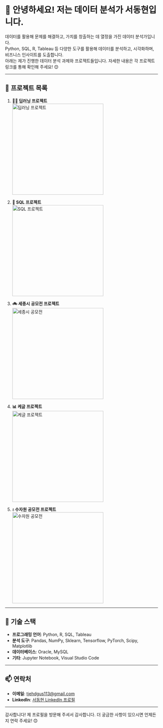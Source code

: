 # 👋 안녕하세요! 저는 데이터 분석가 서동현입니다.

데이터를 활용해 문제를 해결하고, 가치를 창출하는 데 열정을 가진 데이터 분석가입니다.  
Python, SQL, R, Tableau 등 다양한 도구를 활용해 데이터를 분석하고, 시각화하며, 비즈니스 인사이트를 도출합니다.  
아래는 제가 진행한 데이터 분석 과제와 프로젝트들입니다. 자세한 내용은 각 프로젝트 링크를 통해 확인해 주세요! 😊

---

## 📂 프로젝트 목록

1. **🏋️‍♂️ 딥러닝 프로젝트**  
   <a href="https://github.com/username/project1">
     <img src="https://github.com/user-attachments/assets/83a2aef6-6795-4bb1-9408-355b2f232317" alt="딥러닝 프로젝트" width="300">
   </a>

2. **🚦 SQL 프로젝트**  
   <a href="https://github.com/username/project2">
     <img src="https://github.com/user-attachments/assets/81979be9-7d8c-4a47-b74f-796e7dd45e24" alt="SQL 프로젝트" width="300">
   </a>

3. **🚲 세종시 공모전 프로젝트**  
   <a href="https://github.com/username/project3">
     <img src="https://github.com/user-attachments/assets/551f6f8f-6f14-4538-9dfc-881586793cde" alt="세종시 공모전" width="300">
   </a>

4. **📊 케글 프로젝트**  
   <a href="https://github.com/username/project4">
     <img src="https://github.com/user-attachments/assets/5eecea204-59f6-4500-90ea-24e3b4d832eb" alt="케글 프로젝트" width="300">
   </a>

5. **💧 수자원 공모전 프로젝트**  
   <a href="https://github.com/username/project5">
     <img src="https://github.com/user-attachments/assets/5c8019cd-9123-4311-9e8e-dfdef3f4e7e9" alt="수자원 공모전" width="300">
   </a>



---

## 📌 기술 스택
- **프로그래밍 언어**: Python, R, SQL, Tableau
- **분석 도구**: Pandas, NumPy, Sklearn, Tensorflow, PyTorch, Scipy, Matplotlib
- **데이터베이스**: Oracle, MySQL
- **기타**: Jupyter Notebook, Visual Studio Code

---

## 📫 연락처
- **이메일**: tjehdgus113@gmail.com  
- **LinkedIn**: [서동현 LinkedIn 프로필](https://linkedin.com/in/your-profile)

---

감사합니다! 제 프로필을 방문해 주셔서 감사합니다. 더 궁금한 사항이 있으시면 언제든지 연락 주세요! 😊
